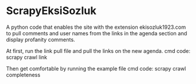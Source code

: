 # ScrapyEksiSozluk

A python code that enables the site with the extension ekisozluk1923.com to pull comments and user names from the links in the agenda section and display profanity comments.

At first, run the link pull file and pull the links on the new agenda.
cmd code: scrapy crawl link

Then get comfortable by running the example file
cmd code: scrapy crawl completeness
